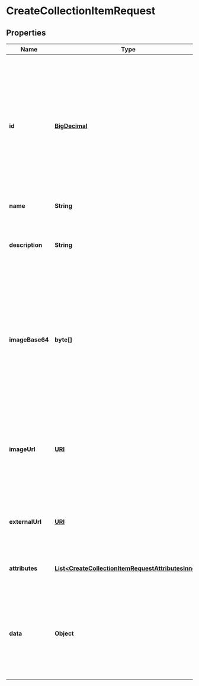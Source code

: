 

# CreateCollectionItemRequest

## Properties

Name | Type | Description | Notes
------------ | ------------- | ------------- | -------------
**id** | [**BigDecimal**](BigDecimal.md) | A unique itemId to use for this item within the collection. If an existing itemId is used, the current metadata will be overriden. Any number may be used.  The terms &#x60;itemId&#x60; and &#x60;collectionItemId&#x60; are used interchangeably and equivalent to one another throughout MetaFab documentation. | 
**name** | **String** | The name of this item. | 
**description** | **String** | A text description of this item. This is a great spot to include lore, game mechanics and more related to this item. | 
**imageBase64** | **byte[]** | A base64 string of the image for this item. Either &#x60;imageBase64&#x60; or &#x60;imageUrl&#x60; must be provided. Supported image formats are &#x60;jpg&#x60;, &#x60;jpeg&#x60;, &#x60;png&#x60;, &#x60;gif&#x60;. Recommended size of 1:1 aspect ratio and no more than 1500x1500 pixels. |  [optional]
**imageUrl** | [**URI**](URI.md) | An external url that resolves to an image to use for this item. This can also be set to an ipfs:// uri. Recommended size of 1:1 aspect ratio and no more than 1500x1500 pixels. |  [optional]
**externalUrl** | [**URI**](URI.md) | An optional URL where players can go to learn more about this item specifically, or your game, or any other link. |  [optional]
**attributes** | [**List&lt;CreateCollectionItemRequestAttributesInner&gt;**](CreateCollectionItemRequestAttributesInner.md) | An array of objects that conform with metadata standard. |  [optional]
**data** | **Object** | An arbitrary object of data attached to the top level metadata object. This is useful for including data or resource URLs specific to your game. Such as URLs that point to |  [optional]




